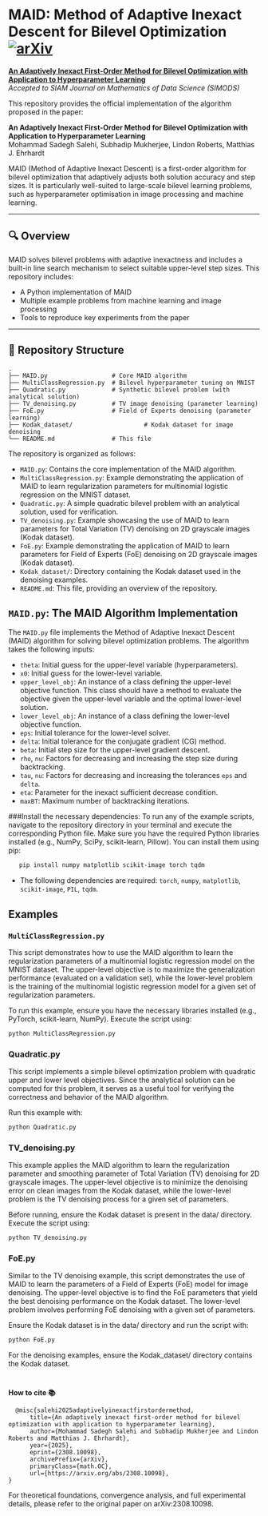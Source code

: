 # MAID: Method of Adaptive Inexact Descent for Bilevel Optimization  [![arXiv](https://img.shields.io/badge/arXiv-PDF-b31b1b)](https://arxiv.org/abs/2308.10098)

**[An Adaptively Inexact First-Order Method for Bilevel Optimization with Application to Hyperparameter Learning](https://arxiv.org/abs/2308.10098)**  
_Accepted to SIAM Journal on Mathematics of Data Science (SIMODS)_

This repository provides the official implementation of the algorithm proposed in the paper:

**An Adaptively Inexact First-Order Method for Bilevel Optimization with Application to Hyperparameter Learning**  
Mohammad Sadegh Salehi, Subhadip Mukherjee, Lindon Roberts, Matthias J. Ehrhardt  


MAID (Method of Adaptive Inexact Descent) is a first-order algorithm for bilevel optimization that adaptively adjusts both solution accuracy and step sizes. It is particularly well-suited to large-scale bilevel learning problems, such as hyperparameter optimisation in image processing and machine learning.

---

## 🔍 Overview

MAID solves bilevel problems with adaptive inexactness and includes a built-in line search mechanism to select suitable upper-level step sizes. This repository includes:

- A Python implementation of MAID
- Multiple example problems from machine learning and image processing
- Tools to reproduce key experiments from the paper

---

## 📁 Repository Structure

```text
.
├── MAID.py                  # Core MAID algorithm
├── MultiClassRegression.py  # Bilevel hyperparameter tuning on MNIST
├── Quadratic.py             # Synthetic bilevel problem (with analytical solution)
├── TV_denoising.py          # TV image denoising (parameter learning)
├── FoE.py                   # Field of Experts denoising (parameter learning)
├── Kodak_dataset/                    # Kodak dataset for image denoising
└── README.md                # This file
```

The repository is organized as follows:

- `MAID.py`: Contains the core implementation of the MAID algorithm.
- `MultiClassRegression.py`: Example demonstrating the application of MAID to learn regularization parameters for multinomial logistic regression on the MNIST dataset.
- `Quadratic.py`: A simple quadratic bilevel problem with an analytical solution, used for verification.
- `TV_denoising.py`: Example showcasing the use of MAID to learn parameters for Total Variation (TV) denoising on 2D grayscale images (Kodak dataset).
- `FoE.py`: Example demonstrating the application of MAID to learn parameters for Field of Experts (FoE) denoising on 2D grayscale images (Kodak dataset).
- `Kodak_dataset/`: Directory containing the Kodak dataset used in the denoising examples.
- `README.md`: This file, providing an overview of the repository.

## `MAID.py`: The MAID Algorithm Implementation

The `MAID.py` file implements the Method of Adaptive Inexact Descent (MAID) algorithm for solving bilevel optimization problems. The algorithm takes the following inputs:

- `theta`: Initial guess for the upper-level variable (hyperparameters).
- `x0`: Initial guess for the lower-level variable.
- `upper_level_obj`: An instance of a class defining the upper-level objective function. This class should have a method to evaluate the objective given the upper-level variable and the optimal lower-level solution.
- `lower_level_obj`: An instance of a class defining the lower-level objective function. 
- `eps`: Initial tolerance for the lower-level solver.
- `delta`: Initial tolerance for the conjugate gradient (CG) method.
- `beta`: Initial step size for the upper-level gradient descent.
- `rho`, `nu`: Factors for decreasing and increasing the step size during backtracking.
- `tau`, `nu`: Factors for decreasing and increasing the tolerances `eps` and `delta`.
- `eta`: Parameter for the inexact sufficient decrease condition.
- `maxBT`: Maximum number of backtracking iterations.

###Install the necessary dependencies:
To run any of the example scripts, navigate to the repository directory in your terminal and execute the corresponding Python file. Make sure you have the required Python libraries installed (e.g., NumPy, SciPy, scikit-learn, Pillow). You can install them using pip:
 ```bash
    pip install numpy matplotlib scikit-image torch tqdm
```
* The following dependencies are required: `torch`, `numpy`, `matplotlib`, `scikit-image`, `PIL`, `tqdm`.
  
## Examples

### `MultiClassRegression.py`

This script demonstrates how to use the MAID algorithm to learn the regularization parameters of a multinomial logistic regression model on the MNIST dataset. The upper-level objective is to maximize the generalization performance (evaluated on a validation set), while the lower-level problem is the training of the multinomial logistic regression model for a given set of regularization parameters.

To run this example, ensure you have the necessary libraries installed (e.g., PyTorch, scikit-learn, NumPy). Execute the script using:

```bash
python MultiClassRegression.py
```

### Quadratic.py

This script implements a simple bilevel optimization problem with quadratic upper and lower level objectives. Since the analytical solution can be computed for this problem, it serves as a useful tool for verifying the correctness and behavior of the MAID algorithm.

Run this example with:
```bash
python Quadratic.py
```

### TV_denoising.py

This example applies the MAID algorithm to learn the regularization parameter and smoothing parameter of Total Variation (TV) denoising for 2D grayscale images. The upper-level objective is to minimize the denoising error on clean images from the Kodak dataset, while the lower-level problem is the TV denoising process for a given set of parameters.

Before running, ensure the Kodak dataset is present in the data/ directory. Execute the script using:
```bash
python TV_denoising.py
```

### FoE.py

Similar to the TV denoising example, this script demonstrates the use of MAID to learn the parameters of a Field of Experts (FoE) model for image denoising. The upper-level objective is to find the FoE parameters that yield the best denoising performance on the Kodak dataset. The lower-level problem involves performing FoE denoising with a given set of parameters.

Ensure the Kodak dataset is in the data/ directory and run the script with:
```bash
python FoE.py
```


For the denoising examples, ensure the Kodak_dataset/ directory contains the Kodak dataset.

 
#
**How to cite 📚**
```
  @misc{salehi2025adaptivelyinexactfirstordermethod,
      title={An adaptively inexact first-order method for bilevel optimization with application to hyperparameter learning}, 
      author={Mohammad Sadegh Salehi and Subhadip Mukherjee and Lindon Roberts and Matthias J. Ehrhardt},
      year={2025},
      eprint={2308.10098},
      archivePrefix={arXiv},
      primaryClass={math.OC},
      url={https://arxiv.org/abs/2308.10098},
}
```
For theoretical foundations, convergence analysis, and full experimental details, please refer to the original paper on arXiv:2308.10098.
